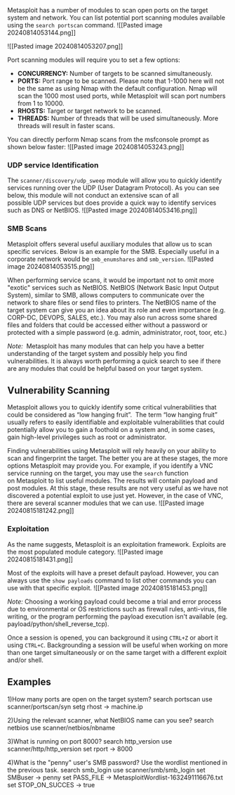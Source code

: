 Metasploit has a number of modules to scan open ports on the target system and network. You can list potential port scanning modules available using the `search portscan` command.
![[Pasted image 20240814053144.png]]

![[Pasted image 20240814053207.png]]

Port scanning modules will require you to set a few options:
- **CONCURRENCY:** Number of targets to be scanned simultaneously.
- **PORTS:** Port range to be scanned. Please note that 1-1000 here will not be the same as using Nmap with the default configuration. Nmap will scan the 1000 most used ports, while Metasploit will scan port numbers from 1 to 10000.
- **RHOSTS:** Target or target network to be scanned.
- **THREADS:** Number of threads that will be used simultaneously. More threads will result in faster scans.

You can directly perform Nmap scans from the msfconsole prompt as shown below faster:
![[Pasted image 20240814053243.png]]

### UDP service Identification
The `scanner/discovery/udp_sweep` module will allow you to quickly identify services running over the UDP (User Datagram Protocol). As you can see below, this module will not conduct an extensive scan of all possible UDP services but does provide a quick way to identify services such as DNS or NetBIOS.
![[Pasted image 20240814053416.png]]

### SMB Scans
Metasploit offers several useful auxiliary modules that allow us to scan specific services. Below is an example for the SMB. Especially useful in a corporate network would be `smb_enumshares` and `smb_version`.
![[Pasted image 20240814053515.png]]

When performing service scans, it would be important not to omit more "exotic" services such as NetBIOS. NetBIOS (Network Basic Input Output System), similar to SMB, allows computers to communicate over the network to share files or send files to printers. The NetBIOS name of the target system can give you an idea about its role and even importance (e.g. CORP-DC, DEVOPS, SALES, etc.). You may also run across some shared files and folders that could be accessed either without a password or protected with a simple password (e.g. admin, administrator, root, toor, etc.)

*Note:*
	 Metasploit has many modules that can help you have a better understanding of the target system and possibly help you find vulnerabilities. It is always worth performing a quick search to see if there are any modules that could be helpful based on your target system.



## Vulnerability Scanning
Metasploit allows you to quickly identify some critical vulnerabilities that could be considered as “low hanging fruit”.  The term “low hanging fruit” usually refers to easily identifiable and exploitable vulnerabilities that could potentially allow you to gain a foothold on a system and, in some cases, gain high-level privileges such as root or administrator.

Finding vulnerabilities using Metasploit will rely heavily on your ability to scan and fingerprint the target. The better you are at these stages, the more options Metasploit may provide you. For example, if you identify a VNC service running on the target, you may use the `search` function on Metasploit to list useful modules. The results will contain payload and post modules. At this stage, these results are not very useful as we have not discovered a potential exploit to use just yet. However, in the case of VNC, there are several scanner modules that we can use.
![[Pasted image 20240815181242.png]]

### Exploitation
As the name suggests, Metasploit is an exploitation framework. Exploits are the most populated module category.
![[Pasted image 20240815181431.png]]

Most of the exploits will have a preset default payload. However, you can always use the `show payloads` command to list other commands you can use with that specific exploit.
![[Pasted image 20240815181453.png]]

*Note:*
	Choosing a working payload could become a trial and error process due to environmental or OS restrictions such as firewall rules, anti-virus, file writing, or the program performing the payload execution isn't available (eg. payload/python/shell_reverse_tcp).

Once a session is opened, you can background it using `CTRL+Z` or abort it using `CTRL+C`. Backgrounding a session will be useful when working on more than one target simultaneously or on the same target with a different exploit and/or shell.

## Examples
1)How many ports are open on the target system?
	search portscan
	use scanner/portscan/syn
	setg rhost -> machine.ip

2)Using the relevant scanner, what NetBIOS name can you see?
	search netbios
	use scanner/netbios/nbname

3)What is running on port 8000?
	search http_version
	use scanner/http/http_version
	set rport -> 8000
	
4)What is the "penny" user's SMB password? Use the wordlist mentioned in the previous task.
	search smb_login
	use scanner/smb/smb_login
	set SMBuser -> penny
	set PASS_FILE -> MetasploitWordlist-1632491116676.txt
	set STOP_ON_SUCCES -> true
